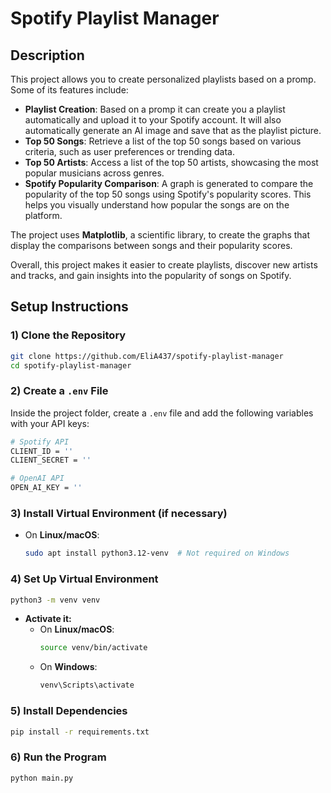 # Spotify Playlist Manager

## Description

This project allows you to create personalized playlists based on a promp. Some of its features include:

- **Playlist Creation**: Based on a promp it can create you a playlist automatically and upload it to your Spotify account. It will also automatically generate an AI image and save that as the playlist picture.
- **Top 50 Songs**: Retrieve a list of the top 50 songs based on various criteria, such as user preferences or trending data.
- **Top 50 Artists**: Access a list of the top 50 artists, showcasing the most popular musicians across genres.
- **Spotify Popularity Comparison**: A graph is generated to compare the popularity of the top 50 songs using Spotify's popularity scores. This helps you visually understand how popular the songs are on the platform.

The project uses **Matplotlib**, a scientific library, to create the graphs that display the comparisons between songs and their popularity scores.

Overall, this project makes it easier to create playlists, discover new artists and tracks, and gain insights into the popularity of songs on Spotify.


## Setup Instructions

### 1) Clone the Repository
```sh
git clone https://github.com/EliA437/spotify-playlist-manager
cd spotify-playlist-manager
```

### 2) Create a `.env` File
Inside the project folder, create a `.env` file and add the following variables with your API keys:
```sh
# Spotify API
CLIENT_ID = ''
CLIENT_SECRET = ''

# OpenAI API
OPEN_AI_KEY = ''
```

### 3) Install Virtual Environment (if necessary)
- On **Linux/macOS**:
  ```sh
  sudo apt install python3.12-venv  # Not required on Windows
  ```

### 4) Set Up Virtual Environment
```sh
python3 -m venv venv
```
- **Activate it:**
  - On **Linux/macOS**:
    ```sh
    source venv/bin/activate
    ```
  - On **Windows**:
    ```sh
    venv\Scripts\activate
    ```

### 5) Install Dependencies
```sh
pip install -r requirements.txt
```

### 6) Run the Program
```sh
python main.py
```

